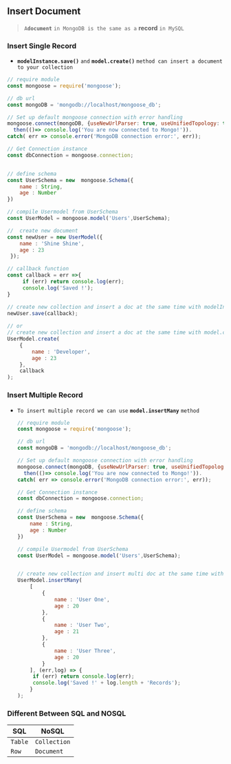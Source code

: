 ##                                                                                     Insert Document

> ` A `**`document`** `in MongoDB is the same as a` **record** `in MySQL`





###  Insert  Single Record

- **`modelInstance.save()`** `and` **`model.create()`** `method can insert a document to your collection` 

```js
// require module
const mongoose = require('mongoose');

// db url
const mongoDB = 'mongodb://localhost/mongoose_db';

// Set up default mongoose connection with error handling
mongoose.connect(mongoDB, {useNewUrlParser: true, useUnifiedTopology: true}).
  then(()=> console.log('You are now connected to Mongo!')).
catch( err => console.error('MongoDB connection error:', err));

// Get Connection instance
const dbConnection = mongoose.connection;


// define schema
const UserSchema = new  mongoose.Schema({
    name : String,
    age : Number
})

// compile Usermodel from UserSchema
const UserModel = mongoose.model('Users',UserSchema);

//  create new document
const newUser = new UserModel({ 
    name : 'Shine Shine',
    age : 23
 });

// callback function
const callback = err =>{
     if (err) return console.log(err);
     console.log('Saved !');
}

// create new collection and insert a doc at the same time with modelInstance.save() method
newUser.save(callback);
 
// or
// create new collection and insert a doc at the same time with model.create() method
UserModel.create(
    { 
        name : 'Developer',
        age : 23
    },
    callback
);
```





###  Insert  Multiple Record

- `To insert multiple record we can use` **`model.insertMany`** `method`

  ```js
  // require module
  const mongoose = require('mongoose');
  
  // db url
  const mongoDB = 'mongodb://localhost/mongoose_db';
  
  // Set up default mongoose connection with error handling
  mongoose.connect(mongoDB, {useNewUrlParser: true, useUnifiedTopology: true}).
    then(()=> console.log('You are now connected to Mongo!')).
  catch( err => console.error('MongoDB connection error:', err));
  
  // Get Connection instance
  const dbConnection = mongoose.connection;
  
  // define schema
  const UserSchema = new  mongoose.Schema({
      name : String,
      age : Number
  })
  
  // compile Usermodel from UserSchema
  const UserModel = mongoose.model('Users',UserSchema);
  
  
  // create new collection and insert multi doc at the same time with model.insertMany() method
  UserModel.insertMany(
      [
          { 
              name : 'User One',
              age : 20
          },
          { 
              name : 'User Two',
              age : 21
          },
          { 
              name : 'User Three',
              age : 20
          }
      ], (err,log) => {
       if (err) return console.log(err);
       console.log('Saved !' + log.length + 'Records');
      }
  );
  ```

  





### Different Between SQL and NOSQL

| SQL     | NoSQL        |
| ------- | ------------ |
| `Table` | `Collection` |
| `Row`   | `Document`   |

